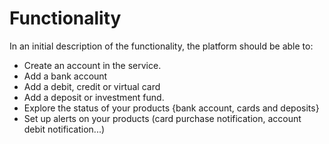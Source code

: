 # Functionality

In an initial description of the functionality, the platform should be able to: 
* Create an account in the service.
* Add a bank account
* Add a debit, credit or virtual card
* Add a deposit or investment fund.
* Explore the status of your products {bank account, cards and deposits}
* Set up alerts on your products (card purchase notification, account debit notification...)